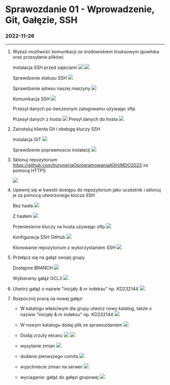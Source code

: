 # Sprawozdanie 01 - Wprowadzenie, Git, Gałęzie, SSH
### 2022-11-26
---
1. Wykaż możliwość komunikacji ze środowiskiem linuksowym (powłoka oraz przesyłanie plików)

    Instalacja SSH przed zajeciami
    ![](./SCREENY/bash_history.PNG)
    ![](./SCREENY/bash_history-wyk.PNG)

    Sprawdzenie statusu SSH
    ![](./SCREENY/status_ssh.PNG)

    Sprawdzenie adresu naszej maszyny
    ![](./SCREENY/adres_maszyna.png)

    Komunikacja SSH
    ![](./SCREENY/komunikacja_ssh.PNG)

    Przesył danych po ówczesnym zalogowaniu używając sftp

    Przesył danych z hosta
    ![](./SCREENY/instalaja_przesy%C5%82.PNG)
    Presył danych do hosta
    ![](./SCREENY/do_hosta.PNG)
2. Zainstaluj klienta Git i obsługę kluczy SSH 

    Instalacja GIT
    ![](./SCREENY/instalacja_git.PNG)

    Sprawdzenie poprawnoscsi instalacji
    ![](./SCREENY/poprawnosc_instalacji_git.png)

3. Sklonuj repozytorium https://github.com/InzynieriaOprogramowaniaAGH/MDO2023 za pomocą HTTPS

    ![](./SCREENY/git_clone.PNG)

4. Upewnij się w kwestii dostępu do repozytorium jako uczestnik i sklonuj je za pomocą utworzonego klucza SSH 

    Bez hasła 
    ![](./SCREENY/klucz_ssh.PNG)

    Z hasłem
    ![](./SCREENY/klucz_ssh_haslo.PNG)

    Przeniesienie kluczy na hosta używając sftp
    ![](./SCREENY/przeniesienie_kluczy_na_hosta.PNG)

    Konfiguracja SSH GitHub
    ![](./SCREENY/Klucze_GIT.PNG)

    Klonowanie repozytorium z wykorzystaniem SSH 
    ![](./SCREENY/clone_SSH.PNG)

5. Przełącz się na gałąź swojej grupy

    Dostępne BRANCH
    ![](./SCREENY/sprawdzenie_branch.PNG)
    
    Wybieramy gałąź GCL3
    ![](./SCREENY/wybrana_galez.PNG)

6. Utwórz gałąź o nazwie "inicjały & nr indeksu" np. KD232144
    ![](./SCREENY/nowa%20galez.PNG)

7. Rozpocznij pracę na nowej gałęzi
    - W katalogu właściwym dla grupy utwórz nowy katalog, także o nazwie "inicjały & nr indeksu" np. KD232144
        ![](./SCREENY/nowy_katalog.PNG)
    - W nowym katalogu dodaj plik ze sprawozdaniem
        ![](./SCREENY/plik_ze_sprawozdaniem.PNG)
    - Dodaj zrzuty ekranu
        ![](./SCREENY/przeniesienie_screen.PNG)
        ![](./SCREENY/screeny_sprawdzenie.PNG)
    - wysylanie zmian
        ![](./SCREENY/dodanie_pliki_git.PNG)
    - dodanie pierwszego comita
        ![](./SCREENY/pierwszy_comit.PNG)
    - wypchniecie zmian na serwer
        ![](./SCREENY/wypchniecie_zmian.PNG)

    - wyciaganie: gałąź do gałęzi grupowej
	 ![](./SCREENY/zmiana_branch_merge.PNG)
    



